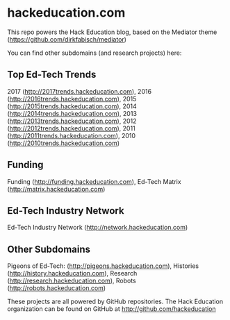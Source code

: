 hackeducation.com
========

This repo powers the Hack Education blog, based on the Mediator theme (https://github.com/dirkfabisch/mediator)

You can find other subdomains (and research projects) here:

## Top Ed-Tech Trends

2017 (http://2017trends.hackeducation.com), 2016 (http://2016trends.hackeducation.com), 2015 (http://2015trends.hackeducation.com), 2014 (http://2014trends.hackeducation.com), 2013 (http://2013trends.hackeducation.com), 2012 (http://2012trends.hackeducation.com), 2011 (http://2011trends.hackeducation.com), 2010 (http://2010trends.hackeducation.com)

## Funding

Funding (http://funding.hackeducation.com), Ed-Tech Matrix (http://matrix.hackeducation.com)

## Ed-Tech Industry Network

Ed-Tech Industry Network (http://network.hackeducation.com)

## Other Subdomains

Pigeons of Ed-Tech: (http://pigeons.hackeducation.com), Histories (http://history.hackeducation.com), Research (http://research.hackeducation.com), Robots (http://robots.hackeducation.com)

These projects are all powered by GitHub repositories. The Hack Education organization can be found on GitHub at http://github.com/hackeducation




